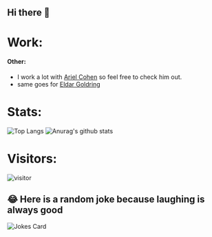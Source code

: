 ## Hi there 👋

<!--
## 📫 How to reach me: 
  * Tank1334#9194 - discord(feel free to send over nitro)
  
  * i\'m on [networkchuck\'s discord](https://discord.gg/networkchuck) 
  
  * Though no longer very active feel free to join [world of coding](https://discord.gg/coding) and ping/DM me from there.

# Message board:
## In case I have announcments about my work
[My website](https://tankdoggo.tech) is going to go through a complete re-design since it's kinda of trash so don't take it seriously for now.
-->

# Work:

#### Other:
* I work a lot with [Ariel Cohen](https://github.com/CohenAriel) so feel free to check him out.
* same goes for [Eldar Goldring](https://github.com/Barkod1)
<!--#### Dontations:

##### Most of my work is done and distebuted free of charge and completely open source so if anything I do helps you feel free to send me a tip 🙃
* BTC - bc1qpdvcp3mqstng5qg9ls5ramkme6y7wd4da45cuq
* ETH - 0x9940bda97b64532436277b63a0b016d8ac46d55c
* LTC - ltc1qal5sscm3rqxe5qfp0a7fjk4qlsr07n58zlqkgg
* USDT - 0x9940bda97b64532436277b63a0b016d8ac46d55c
* USDC -  0x9940bDa97B64532436277b63a0B016D8aC46D55C
* DOGE - DJHDB29ab28jRYcfVEzurtZUUzNSNSGd97
* TRX - TQrrrh3JW9W6wtvjs13UhDGhpDyrpjqB3F
* BAT - 0x9940bDa97B64532436277b63a0B016D8aC46D55C
* if you would like to contribute in a way that is not meantioned above feel free to report an issue to this repo or DM/ping me on Discord
-->
# Stats:
![Top Langs](https://github-readme-stats.vercel.app/api/top-langs/?username=Tank1334) ![Anurag's github stats](https://github-readme-stats.vercel.app/api?username=Tank1334)

# Visitors:
![visitor](https://profile-counter.glitch.me/Tank133/count.svg)

## 😂 Here is a random joke because laughing is always good
![Jokes Card](https://readme-jokes.vercel.app/api)
